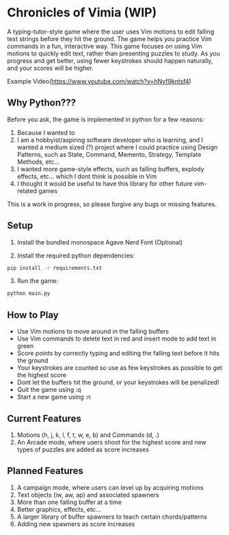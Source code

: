 # Chronicles of Vimia (WIP)

A typing-tutor-style game where the user uses Vim motions to edit falling text strings before they hit the ground.
The game helps you practice Vim commands in a fun, interactive way.
This game focuses on using Vim motions to quickly edit text, rather than presenting puzzles to study.
As you progress and get better, using fewer keystrokes should happen naturally, and your scores will be higher.

Example Video(https://www.youtube.com/watch?v=hNyf9kntsf4)

## Why Python???

Before you ask, the game is implemented in python for a few reasons:

1. Because I wanted to
2. I am a hobbyist/aspiring software developer who is learning, and I wanted a medium sized (?) project where I could
   practice
   using Design Patterns, such as State, Command, Memento, Strategy, Template Methods, etc...
3. I wanted more game-style effects, such as falling buffers, explody effects, etc... which I dont think is possible in
   Vim
4. I thought it would be useful to have this library for other future vim-related games

This is a work in progress, so please forgive any bugs or missing features.

## Setup

1. Install the bundled monospace Agave Nerd Font (Optional)

2. Install the required python dependencies:

```bash
pip install -r requirements.txt
```

3. Run the game:

```bash
python main.py
```

## How to Play

- Use Vim motions to move around in the falling buffers
- Use Vim commands to delete text in red and insert mode to add text in green
- Score points by correctly typing and editing the falling text before it hits the ground
- Your keystrokes are counted so use as few keystrokes as possible to get the highest score
- Dont let the buffers hit the ground, or your keystrokes will be penalized!
- Quit the game using :q
- Start a new game using :n

## Current Features

1. Motions (h, j, k, l, f, t, w, e, b) and Commands (d, .)
2. An Arcade mode, where users shoot for the highest score and new types of puzzles are added as score increases

## Planned Features

1. A campaign mode, where users can level up by acquiring motions
2. Text objects (iw, aw, ap) and associated spawners
3. More than one falling buffer at a time
4. Better graphics, effects, etc...
5. A larger library of buffer spawners to teach certain chords/patterns
6. Adding new spawners as score increases